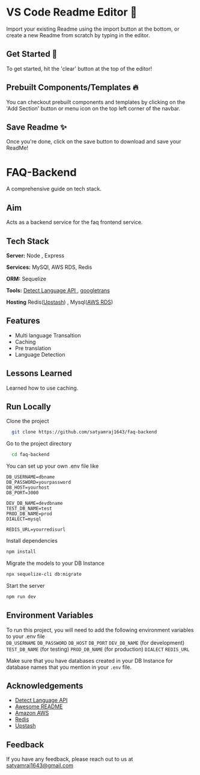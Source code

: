 
  
  
  # VS Code Readme Editor 📝  
  Import your existing Readme using the import button at the bottom, 
  or create a new Readme from scratch by typing in the editor.  
  
  ## Get Started 🚀  
  To get started, hit the 'clear' button at the top of the editor!  
  
  ## Prebuilt Components/Templates 🔥  
  You can checkout prebuilt components and templates by clicking on the 'Add Section' button or menu icon
  on the top left corner of the navbar.
      
  ## Save Readme ✨  
  Once you're done, click on the save button to download and save your ReadMe!
  
# FAQ-Backend
A comprehensive guide on tech stack.

## Aim

Acts as a backend service for the faq frontend service.


## Tech Stack  

**Server:** Node , Express   

**Services:** MySQl, AWS RDS, Redis 

**ORM:** Sequelize

**Tools:**  [Detect Language API ](https://detectlanguage.com/), [googletrans](https://github.com/DarinRowe/googletrans)

**Hosting** Redis([Upstash](https://upstash.com/)) , Mysql([AWS RDS](https://aws.amazon.com/rds/))

## Features  

- Multi language Transaltion 
- Caching
- Pre translation
- Language Detection 

## Lessons Learned  

Learned how to use caching.

## Run Locally  

Clone the project  

~~~bash  
  git clone https://github.com/satyamraj1643/faq-backend
~~~

Go to the project directory  

~~~bash  
  cd faq-backend
~~~

You can set up your own .env file like

```
DB_USERNAME=dbname
DB_PASSWORD=yourpassword
DB_HOST=yourhost
DB_PORT=3000

DEV_DB_NAME=devdbname
TEST_DB_NAME=test
PROD_DB_NAME=prod
DIALECT=mysql

REDIS_URL=yourredisurl

```

Install dependencies  

~~~bash  
npm install
~~~

Migrate the models to your DB Instance
~~~bash  
npx sequelize-cli db:migrate
~~~
Start the server  

~~~bash  
npm run dev
~~~

## Environment Variables  

To run this project, you will need to add the following environment variables to your .env file  
`DB_USERNAME`
`DB_PASSWORD`
`DB_HOST`
`DB_PORT`
`DEV_DB_NAME` (for development)
`TEST_DB_NAME` (for testing)
`PROD_DB_NAME` (for production)
`DIALECT`
`REDIS_URL`

Make sure that you have databases created in your DB Instance for database names that you mention in your `.env`  file.





## Acknowledgements  

- [Detect Language API](https://detectlanguage.com/)
- [Awesome README](https://github.com/matiassingers/awesome-readme)
- [Amazon AWS](https://aws.amazon.com/?nc2=h_lg)
- [Redis](https://redis.io/)
- [Upstash](https://upstash.com/)


## Feedback  

If you have any feedback, please reach out to us at satyamraj1643@gmail.com


